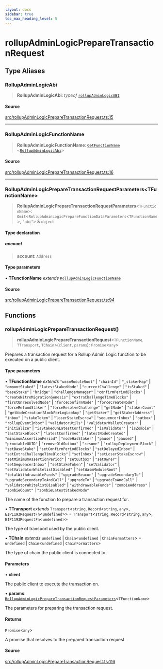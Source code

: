 ```yaml
---
layout: docs
sidebar: true
toc_max_heading_level: 5
---
```


# rollupAdminLogicPrepareTransactionRequest

## Type Aliases

### RollupAdminLogicAbi

> **RollupAdminLogicAbi**: *typeof* [`rollupAdminLogicABI`](abi/rollupAdminLogicABI.md#rollupadminlogicabi)

#### Source

[src/rollupAdminLogicPrepareTransactionRequest.ts:15](https://github.com/anegg0/arbitrum-orbit-sdk/blob/1aa2030374f41bb1bf01834ef0c05d2e6663f5e5/src/rollupAdminLogicPrepareTransactionRequest.ts#L15)

***

### RollupAdminLogicFunctionName

> **RollupAdminLogicFunctionName**: [`GetFunctionName`](types/utils.md#getfunctionnametabi) \<[`RollupAdminLogicAbi`](rollupAdminLogicPrepareTransactionRequest.md#rollupadminlogicabi)\>

#### Source

[src/rollupAdminLogicPrepareTransactionRequest.ts:16](https://github.com/anegg0/arbitrum-orbit-sdk/blob/1aa2030374f41bb1bf01834ef0c05d2e6663f5e5/src/rollupAdminLogicPrepareTransactionRequest.ts#L16)

***

### RollupAdminLogicPrepareTransactionRequestParameters\<TFunctionName\>

> **RollupAdminLogicPrepareTransactionRequestParameters**\<`TFunctionName`\>: `Omit`\<`RollupAdminLogicPrepareFunctionDataParameters`\<`TFunctionName`\>, `"abi"`\> & `object`

#### Type declaration

##### account

> **account**: `Address`

#### Type parameters

• **TFunctionName** *extends* [`RollupAdminLogicFunctionName`](rollupAdminLogicPrepareTransactionRequest.md#rollupadminlogicfunctionname)

#### Source

[src/rollupAdminLogicPrepareTransactionRequest.ts:94](https://github.com/anegg0/arbitrum-orbit-sdk/blob/1aa2030374f41bb1bf01834ef0c05d2e6663f5e5/src/rollupAdminLogicPrepareTransactionRequest.ts#L94)

## Functions

### rollupAdminLogicPrepareTransactionRequest()

> **rollupAdminLogicPrepareTransactionRequest**\<`TFunctionName`, `TTransport`, `TChain`\>(`client`, `params`): `Promise`\<`any`\>

Prepares a transaction request for a Rollup Admin Logic function to be
executed on a public client.

#### Type parameters

• **TFunctionName** *extends* `"wasmModuleRoot"` \| `"chainId"` \| `"_stakerMap"` \| `"amountStaked"` \| `"latestStakedNode"` \| `"currentChallenge"` \| `"isStaked"` \| `"baseStake"` \| `"bridge"` \| `"challengeManager"` \| `"confirmPeriodBlocks"` \| `"createNitroMigrationGenesis"` \| `"extraChallengeTimeBlocks"` \| `"firstUnresolvedNode"` \| `"forceConfirmNode"` \| `"forceCreateNode"` \| `"forceRefundStaker"` \| `"forceResolveChallenge"` \| `"getNode"` \| `"stakerCount"` \| `"getNodeCreationBlockForLogLookup"` \| `"getStaker"` \| `"getStakerAddress"` \| `"inbox"` \| `"stakeToken"` \| `"loserStakeEscrow"` \| `"sequencerInbox"` \| `"outbox"` \| `"rollupEventInbox"` \| `"validatorUtils"` \| `"validatorWalletCreator"` \| `"initialize"` \| `"isStakedOnLatestConfirmed"` \| `"isValidator"` \| `"isZombie"` \| `"lastStakeBlock"` \| `"latestConfirmed"` \| `"latestNodeCreated"` \| `"minimumAssertionPeriod"` \| `"nodeHasStaker"` \| `"pause"` \| `"paused"` \| `"proxiableUUID"` \| `"removeOldOutbox"` \| `"resume"` \| `"rollupDeploymentBlock"` \| `"setBaseStake"` \| `"setConfirmPeriodBlocks"` \| `"setDelayedInbox"` \| `"setExtraChallengeTimeBlocks"` \| `"setInbox"` \| `"setLoserStakeEscrow"` \| `"setMinimumAssertionPeriod"` \| `"setOutbox"` \| `"setOwner"` \| `"setSequencerInbox"` \| `"setStakeToken"` \| `"setValidator"` \| `"setValidatorWhitelistDisabled"` \| `"setWasmModuleRoot"` \| `"totalWithdrawableFunds"` \| `"upgradeBeacon"` \| `"upgradeSecondaryTo"` \| `"upgradeSecondaryToAndCall"` \| `"upgradeTo"` \| `"upgradeToAndCall"` \| `"validatorWhitelistDisabled"` \| `"withdrawableFunds"` \| `"zombieAddress"` \| `"zombieCount"` \| `"zombieLatestStakedNode"`

The name of the function to prepare a transaction request for.

• **TTransport** *extends* `Transport`\<`string`, `Record`\<`string`, `any`\>, `EIP1193RequestFn`\<`undefined`\>\> = `Transport`\<`string`, `Record`\<`string`, `any`\>, `EIP1193RequestFn`\<`undefined`\>\>

The type of transport used by the public client.

• **TChain** *extends* `undefined` \| `Chain`\<`undefined` \| `ChainFormatters`\> = `undefined` \| `Chain`\<`undefined` \| `ChainFormatters`\>

The type of chain the public client is connected to.

#### Parameters

• **client**

The public client to execute the transaction on.

• **params**: [`RollupAdminLogicPrepareTransactionRequestParameters`](rollupAdminLogicPrepareTransactionRequest.md#rollupadminlogicpreparetransactionrequestparameterstfunctionname)\<`TFunctionName`\>

The parameters for preparing the transaction request.

#### Returns

`Promise`\<`any`\>

A promise that resolves to the prepared transaction request.

#### Source

[src/rollupAdminLogicPrepareTransactionRequest.ts:116](https://github.com/anegg0/arbitrum-orbit-sdk/blob/1aa2030374f41bb1bf01834ef0c05d2e6663f5e5/src/rollupAdminLogicPrepareTransactionRequest.ts#L116)
